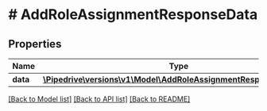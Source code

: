 # # AddRoleAssignmentResponseData

## Properties

Name | Type | Description | Notes
------------ | ------------- | ------------- | -------------
**data** | [**\Pipedrive\versions\v1\Model\AddRoleAssignmentResponseDataData**](AddRoleAssignmentResponseDataData.md) |  | [optional]

[[Back to Model list]](../README.md#documentation-for-models) [[Back to API list]](../README.md#documentation-for-api-endpoints) [[Back to README]](../README.md)
